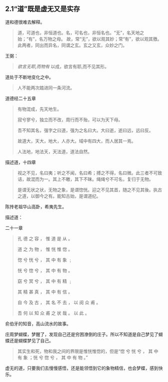 ## 2.1“道”既是虚无又是实存

道和德很难去解释。

> 道，可道也，非恒道也。名，可名也，非恒名也。“无”，名天地之始；“有”，名万物之母。 故，常“无”，欲以观其妙；常“有”，欲以观其徼。此两者，同出而异名，同谓之玄。玄之又玄，众妙之门。

王弼：

> *欲言无耶,而物有* 以成，欲言有耶,而不见其形。

道处于不断地变化之中。

> 人不能两次踏进同一条河流。

道德经二十五章

> 有物混成，先天地生。
>
> 寂兮寥兮，独立而不改，周行而不殆，可以为天下母。
>
> 吾不知其名，强字之曰道，强为之名曰大。大曰逝，逝曰远，远曰反。
>
> 故道大，天大，地大，人亦大。域中有四大，而人居其一焉。
>
> 人法地，地法天，天法道，道法自然。

描述道，十四章

> 视之不见，名曰夷；听之不闻，名曰希；搏之不得，名曰微。此三者不可致诘，故混而为一。其上不皦，其下不昧。绳绳兮不可名，复归于无物。
>
> 是谓无状之状，无物之象，是谓惚恍。迎之不见其首，随之不见其後。执古之道，以御今之有。能知古始，是谓道纪。

陈抟老祖华山高卧，希夷先生。

描述道：

二十一章

> 孔 德 之 容 ， 惟 道 是 从 。
>
> 道 之 为 物 ， 惟 恍 惟 惚 。
>
> 惚 兮 恍 兮 ， 其 中 有 象 ﹔
>
> 恍 兮 惚 兮 ， 其 中 有 物 。
>
> 窈 兮 冥 兮 ， 其 中 有 精 ﹔
>
> 其 精 甚 真 ， 其 中 有 信 。
>
> 自 今 及 古 ， 其 名 不 去 ， 以 阅 众 甫 。
>
> 吾 何 以 知 众 甫 之 状 哉 。 以 此 。

俞伯牙的知音，高山流水的故事。

庄周梦蝴蝶，梦醒了，发现自己还是穷困潦倒的庄子。所以不知道是自己梦见了蝴蝶还是蝴蝶梦见了自己。

> 其实生和死，物和我之间的界限是惟恍惟惚的，但是“惚 兮 恍 兮 ， 其 中 有 象 ；恍 兮 惚 兮 ， 其 中 有 物 。” 

虚无的道，只要我们去慢慢感悟，还是能领悟到它的象物精信，也会梦蝶，感到快乐。